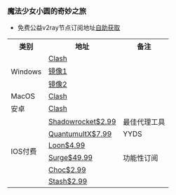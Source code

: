 ### 魔法少女小圆的奇妙之旅
* 免费公益v2ray节点订阅地址[自助获取](https://www.v2rayfree.eu.org/post/free-v2ray)

<table>
    <tr>
	    <th>类别</th>
	    <th>地址</th>
	    <th>备注</th>
    </tr >
    <tr>
        <td rowspan="3">Windows</td>    
        <td ><a href="https://github.com/Fndroid/clash_for_windows_pkg/releases">Clash</a></td>
	<td></td>
    </tr>
    <tr>
    <td ><a href="https://github.do/https://github.com/Fndroid/clash_for_windows_pkg/releases/download/0.19.14/Clash.for.Windows.Setup.0.19.14.exe">镜像1</a></td> 
    <td></td>
    </tr>
    <tr>
        <td ><a href="https://ghproxy.com/?q=https%3A%2F%2Fgithub.com%2FFndroid%2Fclash_for_windows_pkg%2Freleases%2Fdownload%2F0.19.14%2FClash.for.Windows.Setup.0.19.14.exe">镜像2</a></td> 
    <td></td>
    </tr>
    <tr>
    </tr>
    <tr>
        <td>MacOS</td> 
        <td><a href="https://github.com/yichengchen/clashX/releases">Clash</a></td>
	<td></td>
   </tr>
   <tr>
        <td>安卓</td> 
        <td><a href="https://github.com/Kr328/ClashForAndroid/releases">Clash</a></td> 
	<td></td>
   </tr>
   <tr>
        <td rowspan="6">IOS付费</td>    
        <td ><a href="https://apps.apple.com/us/app/id932747118">Shadowrocket$2.99</a></td> 
	<td>最佳代理工具</td>
    </tr>
    <tr>  
        <td ><a href="https://apps.apple.com/us/app/id1443988620">QuantumultX$7.99</a></td>  
	<td>YYDS</td>
    </tr>
    <tr>  
        <td ><a href="https://apps.apple.com/us/app/id1373567447">Loon$4.99</a></td>  
	<td></td>
    </tr>
    <tr>  
        <td ><a href="https://apps.apple.com/us/app/id1442620678">Surge$49.99</a></td>  
	<td>功能性订阅</td>
    </tr>
    <tr>  
        <td ><a href="https://apps.apple.com/us/app/id1582542227">Choc$2.99</a></td>  
	<td></td>
    </tr>
    <tr>  
        <td ><a href="https://apps.apple.com/app/id1596063349">Stash$2.99</a></td> 
	<td></td>
    </tr>
</table>
